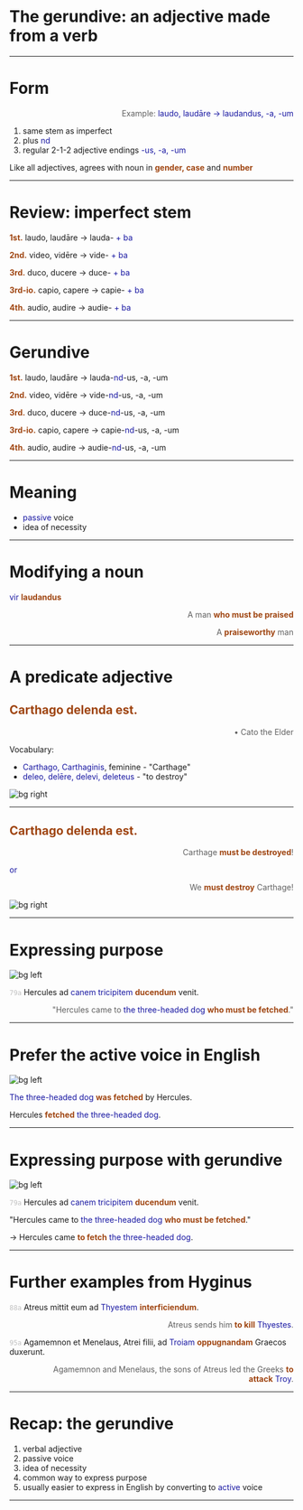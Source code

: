 # The gerundive: an adjective made from a verb


---


# Form

> Example: *laudo, laudāre -> laudandus, -a, -um*



1. same stem as imperfect
2. plus *nd*
3. regular 2-1-2 adjective endings *-us, -a, -um*




Like all adjectives, agrees with noun in **gender, case** and **number**


<style scoped>
  strong {
    color: rgb(159, 69, 17);
  }
  em {
    color: rgb(159, 69, 17);
    font-style: normal;
  }
</style>


---

# Review: imperfect stem

**1st.** laudo, laudāre -> lauda- *+ ba*

**2nd.** video, vidēre -> vide- *+ ba*

**3rd.** duco, ducere -> duce- *+ ba*

**3rd-io.** capio, capere -> capie- *+ ba*

**4th.** audio, audire -> audie- *+ ba*




<style scoped>

  em {
    color: 	silver;
    font-style: normal;
  }
</style>


---

# Gerundive

**1st.** laudo, laudāre -> lauda-*nd*-us, -a, -um

**2nd.** video, vidēre -> vide-*nd*-us, -a, -um

**3rd.** duco, ducere -> duce-*nd*-us, -a, -um

**3rd-io.** capio, capere -> capie-*nd*-us, -a, -um

**4th.** audio, audire -> audie-*nd*-us, -a, -um


<style scoped>
  strong {
    color: rgb(159, 69, 17);
  }
  em {
    color: 	rgb(24, 23, 162);
    font-style: normal;
  }
</style>

----

# Meaning

- *passive* voice
- idea of necessity



---

# Modifying a noun

*vir* ***laudandus***

> A man **who must be praised**
>
> A **praiseworthy** man


<style scoped>
  strong {
    color: rgb(159, 69, 17);
  }

</style>

---

# A predicate adjective

## Carthago delenda est.

>  • Cato the Elder

Vocabulary:

- *Carthago, Carthaginis*, feminine - "Carthage"
- *deleo, delēre, delevi, deleteus* - "to destroy"


![bg right](imgs/Patrizio_Torlonia.jpg)

<style scoped>
  blockquote {
    text-align: right;
    border-left: none;
  }
  h2 {
    color: rgb(159, 69, 17);
  }
</style>

---



## Carthago **delenda** est.

> Carthage **must be destroyed**!

*or*

> We **must destroy** Carthage!

<style scoped>
  strong {
    color: rgb(159, 69, 17);
  }

</style>

![bg right](imgs/Patrizio_Torlonia.jpg)


---


# Expressing purpose


![bg left](imgs/louvreF204.png)

`79a` Hercules ad *canem tricipitem* **ducendum** venit.

> "Hercules came to *the three-headed dog* **who must be fetched**."


<style scoped>
em { color : silver; }
  strong {
    color: rgb(159, 69, 17);
  }
  em {
    color: 	rgb(24, 23, 162);
    font-style: normal;
  }
</style>

---


# Prefer the active voice in English


![bg left](imgs/louvreF204.png)


*The three-headed dog* **was fetched** by Hercules.

Hercules **fetched** *the three-headed dog*.


<style scoped>
em { color : silver; }
  strong {
    color: rgb(159, 69, 17);
  }
  em {
    color: 	rgb(24, 23, 162);
    font-style: normal;
  }
</style>


---


# Expressing purpose with  gerundive


![bg left](imgs/louvreF204.png)



`79a` Hercules ad *canem tricipitem* **ducendum** venit.

"Hercules came to *the three-headed dog* **who must be fetched**."

-> Hercules came **to fetch** *the three-headed dog*.


<style scoped>
em { color : silver; }
  strong {
    color: rgb(159, 69, 17);
  }
  em {
    color: 	rgb(24, 23, 162);
    font-style: normal;
  }
</style>

---

# Further examples from Hyginus


`88a`  Atreus mittit eum ad *Thyestem* **interficiendum**.

> Atreus sends him **to kill** *Thyestes*.

`95a` Agamemnon et Menelaus, Atrei filii,  ad *Troiam* **oppugnandam** Graecos duxerunt.

> Agamemnon and Menelaus, the sons of Atreus led the Greeks **to attack** *Troy*.


<style scoped>
code {
  color: silver;
}
  strong {
    color: rgb(159, 69, 17);
  }
  em {
    color: 	rgb(24, 23, 162);
    font-style: normal;
  }
</style>

---




# Recap: the gerundive


1. verbal adjective
1. passive voice
1. idea of necessity
1. common way to express purpose
1. usually easier to express in English by converting to *active* voice

---
